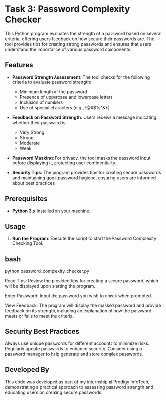 # Task 3: Password Complexity Checker

This Python program evaluates the strength of a password based on several criteria, offering users feedback on how secure their passwords are. The tool provides tips for creating strong passwords and ensures that users understand the importance of various password components.

## Features

- **Password Strength Assessment**: The tool checks for the following criteria to evaluate password strength:
  - Minimum length of the password
  - Presence of uppercase and lowercase letters
  - Inclusion of numbers
  - Use of special characters (e.g., !@#$%^&*)

- **Feedback on Password Strength**: Users receive a message indicating whether their password is:
  - Very Strong
  - Strong
  - Moderate
  - Weak

- **Password Masking**: For privacy, the tool masks the password input before displaying it, protecting user confidentiality.

- **Security Tips**: The program provides tips for creating secure passwords and maintaining good password hygiene, ensuring users are informed about best practices.

## Prerequisites

- **Python 3.x** installed on your machine.

## Usage

1. **Run the Program**: Execute the script to start the Password Complexity Checking Tool.

## bash

   python password_complexity_checker.py

Read Tips: Review the provided tips for creating a secure password, which will be displayed upon starting the program.

Enter Password: Input the password you wish to check when prompted.

View Feedback: The program will display the masked password and provide feedback on its strength, including an explanation of how the password meets or fails to meet the criteria.

## Security Best Practices

Always use unique passwords for different accounts to minimize risks.
Regularly update passwords to enhance security.
Consider using a password manager to help generate and store complex passwords.

## Developed By
This code was developed as part of my internship at Prodigy InfoTech, demonstrating a practical approach to assessing password strength and educating users on creating secure passwords.